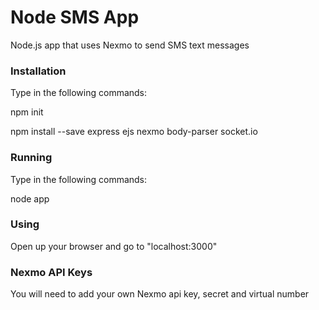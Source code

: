 # Node SMS App

Node.js app that uses Nexmo to send SMS text messages

### Installation
Type in the following commands:

npm init

npm install --save express ejs nexmo body-parser socket.io

### Running
Type in the following commands:

node app
### Using
Open up your browser and go to "localhost:3000"

### Nexmo API Keys
You will need to add your own Nexmo api key, secret and virtual number
